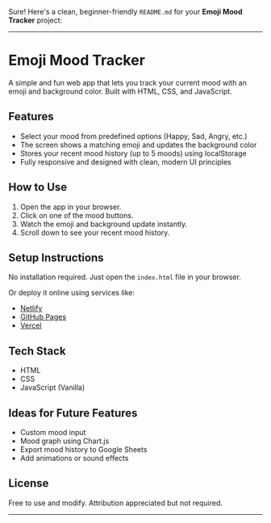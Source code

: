 Sure! Here's a clean, beginner-friendly `README.md` for your **Emoji Mood Tracker** project:

---

# Emoji Mood Tracker

A simple and fun web app that lets you track your current mood with an emoji and background color. Built with HTML, CSS, and JavaScript.

## Features

* Select your mood from predefined options (Happy, Sad, Angry, etc.)
* The screen shows a matching emoji and updates the background color
* Stores your recent mood history (up to 5 moods) using localStorage
* Fully responsive and designed with clean, modern UI principles

## How to Use

1. Open the app in your browser.
2. Click on one of the mood buttons.
3. Watch the emoji and background update instantly.
4. Scroll down to see your recent mood history.

## Setup Instructions

No installation required. Just open the `index.html` file in your browser.

Or deploy it online using services like:

* [Netlify](https://www.netlify.com/)
* [GitHub Pages](https://pages.github.com/)
* [Vercel](https://vercel.com/)

## Tech Stack

* HTML
* CSS
* JavaScript (Vanilla)

## Ideas for Future Features

* Custom mood input
* Mood graph using Chart.js
* Export mood history to Google Sheets
* Add animations or sound effects

## License

Free to use and modify. Attribution appreciated but not required.

---
